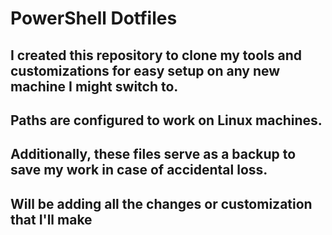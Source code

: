 # PowerShell Dotfiles
## I created this repository to clone my tools and customizations for easy setup on any new machine I might switch to.
## Paths are configured to work on Linux machines.
## Additionally, these files serve as a backup to save my work in case of accidental loss.
## Will be adding all the changes or customization that I'll make
